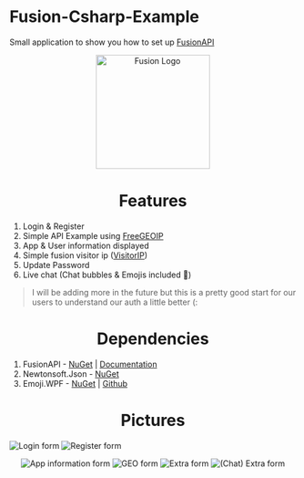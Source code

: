 # Fusion-Csharp-Example
Small application to show you how to set up [FusionAPI](https://fusionapi.dev)

<p align="center">
  <img width="200" src="https://i.ibb.co/TtjG2cH/fusion-logo.png" alt="Fusion Logo">
</p>

<h1 align="center">Features</h1>

1. Login & Register
2. Simple API Example using [FreeGEOIP](https://freegeoip.app/)
3. App & User information displayed
4. Simple fusion visitor ip ([VisitorIP](https://fusionapi.dev/api/ip))
5. Update Password
6. Live chat (Chat bubbles & Emojis included 💖)

> I will be adding more in the future but this is a pretty good start for our users to understand our auth a little better (:

<h1 align="center">Dependencies</h1>

1. FusionAPI - [NuGet](https://www.nuget.org/packages/FusionAPI/1.2.2/) | [Documentation](https://docs.fusionapi.dev)
2. Newtonsoft.Json - [NuGet](https://www.nuget.org/packages/Newtonsoft.Json/13.0.1/) 
3. Emoji.WPF - [NuGet](https://www.nuget.org/packages/Emoji.Wpf/0.3.0/) | [Github](https://github.com/samhocevar/emoji.wpf)

<h1 align="center">Pictures</h1>

<p float="left">
  <img src="https://i.postimg.cc/nLyQwJD9/login.png" alt="Login form"/>
  <img src="https://i.postimg.cc/kG9Rqvwn/register.png" alt="Register form"/> 
</p>

<p align="center">
  <img src="https://i.postimg.cc/508QhRB7/info.png" alt="App information form">
  <img src="https://i.postimg.cc/mkwzD167/geo.png" alt="GEO form">
  <img src="https://i.postimg.cc/3J80q9d1/bonus.png" alt="Extra form">
  <img src="https://i.postimg.cc/Pfz8K0rN/bonus2.png" alt="(Chat) Extra form">
</p>
